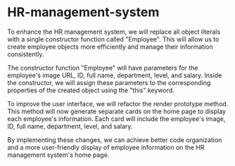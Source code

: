 # HR-management-system
To enhance the HR management system, we will replace all object literals with a single constructor function called "Employee". This will allow us to create employee objects more efficiently and manage their information consistently.

The constructor function "Employee" will have parameters for the employee's image URL, ID, full name, department, level, and salary. Inside the constructor, we will assign these parameters to the corresponding properties of the created object using the "this" keyword.

To improve the user interface, we will refactor the render prototype method. This method will now generate separate cards on the home page to display each employee's information. Each card will include the employee's image, ID, full name, department, level, and salary.

By implementing these changes, we can achieve better code organization and a more user-friendly display of employee information on the HR management system's home page.